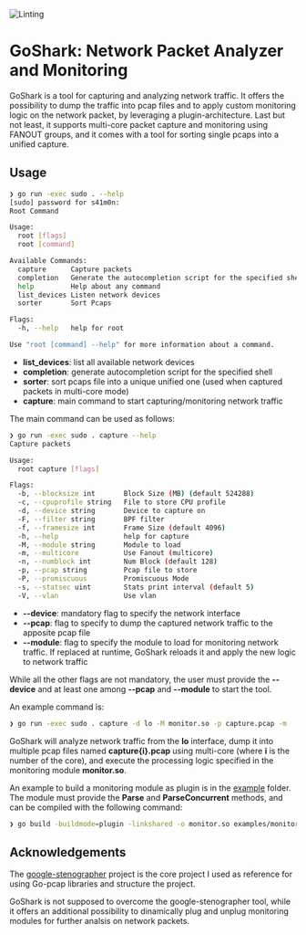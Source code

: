 ![Linting](https://github.com/s41m0n/goshark/workflows/Linting/badge.svg)

# GoShark: Network Packet Analyzer and Monitoring

GoShark is a tool for capturing and analyzing network traffic. It offers the possibility to dump the traffic into pcap files and to apply custom monitoring logic on the network packet, by leveraging a plugin-architecture. Last but not least, it supports multi-core packet capture and monitoring using FANOUT groups, and it comes with a tool for sorting single pcaps into a unified capture.

## Usage

```bash
❯ go run -exec sudo . --help
[sudo] password for s41m0n: 
Root Command

Usage:
  root [flags]
  root [command]

Available Commands:
  capture      Capture packets
  completion   Generate the autocompletion script for the specified shell
  help         Help about any command
  list_devices Listen network devices
  sorter       Sort Pcaps

Flags:
  -h, --help   help for root

Use "root [command] --help" for more information about a command.
```

* **list_devices**: list all available network devices
* **completion**: generate autocompletion script for the specified shell
* **sorter**: sort pcaps file into a unique unified one (used when captured packets in multi-core mode)
* **capture**: main command to start capturing/monitoring network traffic

The main command can be used as follows:

```bash
❯ go run -exec sudo . capture --help
Capture packets

Usage:
  root capture [flags]

Flags:
  -b, --blocksize int       Block Size (MB) (default 524288)
  -c, --cpuprofile string   File to store CPU profile
  -d, --device string       Device to capture on
  -F, --filter string       BPF filter
  -f, --framesize int       Frame Size (default 4096)
  -h, --help                help for capture
  -M, --module string       Module to load
  -m, --multicore           Use Fanout (multicore)
  -n, --numblock int        Num Block (default 128)
  -p, --pcap string         Pcap file to store
  -P, --promiscuous         Promiscuous Mode
  -s, --statsec uint        Stats print interval (default 5)
  -V, --vlan                Use vlan
```

* **--device**: mandatory flag to specify the network interface
* **--pcap**: flag to specify to dump the captured network traffic to the apposite pcap file
* **--module**: flag to specify the module to load for monitoring network traffic. If replaced at runtime, GoShark reloads it and apply the new logic to network traffic

While all the other flags are not mandatory, the user must provide the **--device** and at least one among **--pcap** and **--module** to start the tool.

An example command is:

```bash
❯ go run -exec sudo . capture -d lo -M monitor.so -p capture.pcap -m
```

GoShark will analyze network traffic from the **lo** interface, dump it into multiple pcap files named **capture{i}.pcap** using multi-core (where **i** is the number of the core), and execute the processing logic specified in the monitoring module **monitor.so**.

An example to build a monitoring module as plugin is in the [example](./examples/) folder. The module must provide the **Parse** and **ParseConcurrent** methods, and can be compiled with the following command:

```bash
❯ go build -buildmode=plugin -linkshared -o monitor.so examples/monitor.go
```

## Acknowledgements

The [google-stenographer](https://github.com/google/stenographer) project is the core project I used as reference for using Go-pcap libraries and structure the project.

GoShark is not supposed to overcome the google-stenographer tool, while it offers an additional possibility to dinamically plug and unplug monitoring modules for further analsis on network packets.
